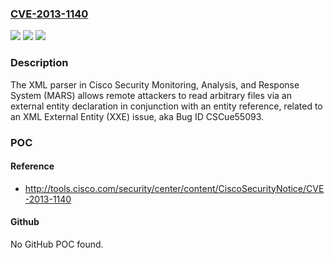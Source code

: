 ### [CVE-2013-1140](https://cve.mitre.org/cgi-bin/cvename.cgi?name=CVE-2013-1140)
![](https://img.shields.io/static/v1?label=Product&message=n%2Fa&color=blue)
![](https://img.shields.io/static/v1?label=Version&message=n%2Fa&color=blue)
![](https://img.shields.io/static/v1?label=Vulnerability&message=n%2Fa&color=brighgreen)

### Description

The XML parser in Cisco Security Monitoring, Analysis, and Response System (MARS) allows remote attackers to read arbitrary files via an external entity declaration in conjunction with an entity reference, related to an XML External Entity (XXE) issue, aka Bug ID CSCue55093.

### POC

#### Reference
- http://tools.cisco.com/security/center/content/CiscoSecurityNotice/CVE-2013-1140

#### Github
No GitHub POC found.

